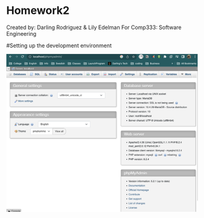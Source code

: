 # Homework2

Created by: Darling Rodriguez & Lily Edelman
For Comp333: Software Engineering

#Setting up the development environment

![phpmyadmin Interface](phpAdmin.png)